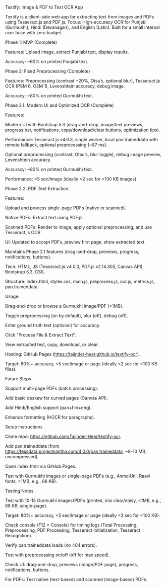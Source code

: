 Textify: Image & PDF to Text OCR App

Textify is a client-side web app for extracting text from images and PDFs using Tesseract.js and PDF.js. Focus: High-accuracy OCR for Punjabi (Gurmukhi), Hindi (Devanagari), and English (Latin). Built for a small internal user base with zero budget.

Phase 1: MVP (Complete)





Features: Upload image, extract Punjabi text, display results.



Accuracy: ~60% on printed Punjabi text.

Phase 2: Fixed Preprocessing (Complete)





Features: Preprocessing (contrast +20%, Otsu’s, optional blur), Tesseract.js OCR (PSM 6, OEM 1), Levenshtein accuracy, debug image.



Accuracy: ~80% on printed Gurmukhi text.

Phase 2.1: Modern UI and Optimized OCR (Complete)





Features:





Modern UI with Bootstrap 5.3 (drag-and-drop, image/text previews, progress bar, notifications, copy/download/clear buttons, optimization tips).



Performance: Tesseract.js v4.0.3, single worker, local pan.traineddata with remote fallback, optional preprocessing (~87 ms).



Optional preprocessing (contrast, Otsu’s, blur toggle), debug image preview, Levenshtein accuracy.



Accuracy: ~80% on printed Gurmukhi text.



Performance: <5 sec/image (ideally <2 sec for <100 KB images).

Phase 2.2: PDF Text Extraction





Features:





Upload and process single-page PDFs (native or scanned).



Native PDFs: Extract text using PDF.js.



Scanned PDFs: Render to image, apply optional preprocessing, and use Tesseract.js OCR.



UI: Updated to accept PDFs, preview first page, show extracted text.



Maintains Phase 2.1 features (drag-and-drop, previews, progress, notifications, buttons).



Tech: HTML, JS (Tesseract.js v4.0.3, PDF.js v2.14.305, Canvas API), Bootstrap 5.3, CSS.



Structure: index.html, styles.css, main.js, preprocess.js, ocr.js, metrics.js, pan.traineddata.



Usage:





Drag-and-drop or browse a Gurmukhi image/PDF (<1MB).



Toggle preprocessing (on by default), blur (off), debug (off).



Enter ground truth text (optional) for accuracy.



Click "Process File & Extract Text".



View extracted text, copy, download, or clear.



Hosting: GitHub Pages (https://tajinder-heer.github.io/textify-ocr).



Target: 80%+ accuracy, <5 sec/image or page (ideally <2 sec for <100 KB files).

Future Steps





Support multi-page PDFs (batch processing).



Add basic deskew for curved pages (Canvas API).



Add Hindi/English support (pan+hin+eng).



Enhance formatting (HOCR for paragraphs).

Setup Instructions





Clone repo: https://github.com/Tajinder-Heer/textify-ocr.



Add pan.traineddata (from https://tessdata.projectnaptha.com/4.0.0/pan.traineddata, ~8-10 MB, uncompressed).



Open index.html via GitHub Pages.



Test with Gurmukhi images or single-page PDFs (e.g., AnmolUni, Raavi fonts, <1MB, e.g., 68 KB).

Testing Notes





Test with 10-15 Gurmukhi images/PDFs (printed, mix clear/noisy, <1MB, e.g., 68 KB, single-page).



Target: 80%+ accuracy, <5 sec/image or page (ideally <2 sec for <100 KB).



Check console (F12 > Console) for timing logs (Total Processing, Preprocessing, PDF Processing, Tesseract Initialization, Tesseract Recognition).



Verify pan.traineddata loads (no 404 errors).



Test with preprocessing on/off (off for max speed).



Check UI: drag-and-drop, previews (image/PDF page), progress, notifications, buttons.



For PDFs: Test native (text-based) and scanned (image-based) PDFs.